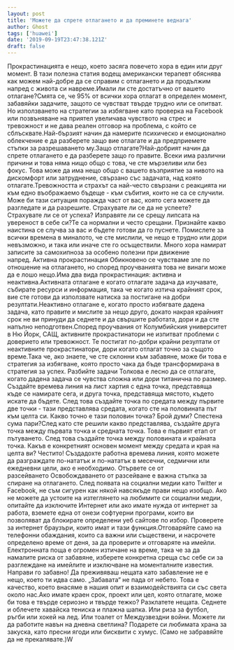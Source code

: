 ```yaml
---
layout: post
title: 'Можете да спрете отлагането и да преминете веднага'
author: Ghost
tags: ['huawei']
date: '2019-09-19T23:47:38.121Z'
draft: false
---
```


Прокрастинацията е нещо, което засяга повечето хора в един или друг момент. В тази полезна статия водещ американски терапевт обяснява как можем най-добре да се справим с отлагането и да продължим напред с живота си навреме.Имали ли сте достатъчно от вашето отлагане?Смята се, че 95% от всички хора отлагат в определен момент, забавяйки задачите, защото се чувстват твърде трудно или се опитват. Но използването на стратегии за избягване като проверка на Facebook или позвъняване на приятел увеличава чувството на стрес и тревожност и не дава реален отговор на проблема, с който се сблъсквате.Най-бързият начин да намерите психическо и емоционално облекчение е да разберете защо вие отлагате и да предприемете стъпки за разрешаването му.Защо отлагате?Най-добрият начин да спрете отлагането е да разберете защо го правите. Всеки има различни причини и това няма нищо общо с това, че сте мързеливи или без фокус. Това може да има нещо общо с вашето възприятие за нивото на дискомфорт или затруднение, свързано със задачата, над която отлагате.Тревожността и страхът са най-често свързани с реакцията ни към едно въображаемо бъдеще - към събития, които не са се случили. Може би тази ситуация поражда част от вас, която сега можете да разгледате и да разрешите. Страхувате ли се да не успеете? Страхувате ли се от успеха? Изправяте ли се срещу липсата на увереност в себе си?Те са нормални и често срещани. Признайте какво наистина се случва за вас и бъдете готови да го пуснете. Помислете за всички времена в миналото, че сте мислили, че нещо е трудно или дори невъзможно, и така или иначе сте го осъществили. Много хора намират записите за самохипноза за особено полезни при движение напред. Активна прокрастинация Обикновено се чувстваме зле по отношение на отлагането, но според проучванията това не винаги може да е лошо нещо.Има два вида прокрастинация: активна и неактивна.Активната отлагане е когато отлагате задача да изучавате, събирате ресурси и информация, така че когато изтича крайният срок, вие сте готови да използвате натиска за постигане на добри резултати.Неактивно отлагане е, когато просто избягвате дадена задача, като правите и мислите за нещо друго, докато накрая крайният срок не ви принуди да седнете и да свършите работата, дори и да сте напълно неподготвен.Според проучвания от Колумбийския университет в Ню Йорк, САЩ, активните прокрастинатори не изпитват проблеми с доверието или тревожност. Те постигат по-добри крайни резултати от неактивните прокрастинатори, дори когато отлагат точно за същото време.Така че, ако знаете, че сте склонни към забавяне, може би това е стратегия за избягване, която просто чака да бъде трансформирана в стратегия за успех. Разбийте задачи Толкова е лесно да се отлагате, когато дадена задача се чувства сложна или дори титанична по размер. Създайте времева линия на лист хартия с една точка, представяща къде се намирате сега, и друга точка, представяща мястото, където искате да бъдете. След това създайте точка по средата между първите две точки - тази представлява средата, когато сте на половината път към целта си. Какво точно е тази половин точка? Брой думи? Спестена сума пари?След като сте решили какво представлява, създайте друга точка между първата точка и средната точка. Това е първият етап от пътуването. След това създайте точка между половината и крайната точка. Какъв е конкретният основен момент между средата и края на целта ви? Честито! Създадохте работна времева линия, която можете да разграждате по-нататък и по-нататък в месечни, седмични или ежедневни цели, ако е необходимо. Отървете се от разсейването Освобождаването от разсейване е важна стъпка за спиране на отлагането. След появата на социални медии като Twitter и Facebook, не съм сигурен как някой навсякъде прави нещо изобщо. Ако не можете да устоите на изтеглянето на любимите си социални медии, опитайте да изключите Интернет или ако имате нужда от интернет за работа, вземете една от онези софтуерни програми, които ви позволяват да блокирате определени уеб сайтове по избор. Проверете за интернет браузъри, които имат и тази функция.Отговаряйте само на телефонни обаждания, които са важни или съществени, и насрочете определено време от деня, за да проверите и отговаряте на имейли. Електронната поща е огромен изтичане на време, така че за да намалите риска от забавяне, изберете конкретна среща със себе си за разглеждане на имейлите и изключване на моменталните известия. Направи го забавно! Да преживяваш нещата като забавление не е нещо, което ти идва само. „Забавата“ не пада от небето. Това е качество, което внасяме в нашия опит и взаимодействията си със света около нас.Ако имате краен срок, проект или цел, която отлагате, може би това е твърде сериозно и твърде тежко? Разклатете нещата. Седнете и облечете хавайска тениска и плажна шапка. Или риза за футбол, ръгби или хокей на лед. Или тоалет от Междузвездни войни. Можете ли да работите навън на дневна светлина? Подарете си любимата храна за закуска, като пресни ягоди или бисквити с хумус. (Само не забравяйте да не прекалявате.)W
